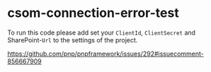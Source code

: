 # csom-connection-error-test

To run this code please add set your ``ClientId``,  ``ClientSecret`` and SharePoint-``Url`` to the settings of the project.

https://github.com/pnp/pnpframework/issues/292#issuecomment-856667909
